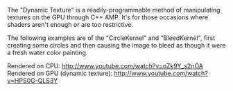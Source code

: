 The "Dynamic Texture" is a readily-programmable method of manipulating textures on the GPU through C++ AMP. It's for those occasions where shaders aren't enough or are too restrictive.

The following examples are of the "CircleKernel" and "BleedKernel", first creating some circles and then causing the image to bleed as though it were a fresh water color painting.

Rendered on CPU: http://www.youtube.com/watch?v=oZk9Y_s2nOA
Rendered on GPU (dynamic texture): http://www.youtube.com/watch?v=HPS0G-QLS3Y

